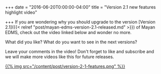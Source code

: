 +++
date = "2016-06-20T0:00:00-04:00"
title = "Version 2.1 new features highlight video"

+++
If you are wondering why you should upgrade to the version [Version 2.1]({{< relref "post/mayan-edms-version-2.1-released.md" >}})
of Mayan EDMS, check out the video linked below and wonder no more.

What did you like? What do you want to see in the next versions?

Leave your comments in the video! Don't forget to like and subscribe and we
will make more videos like this for future releases.


[{{% img src="/content/post/version-2-1-features.png" %}}](https://www.youtube.com/watch?v=K5sUDXAMuxo)
